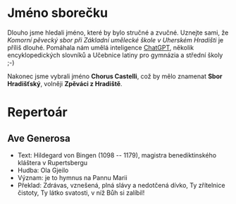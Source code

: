 # Jméno sborečku

Dlouho jsme hledali jméno, které by bylo stručné a zvučné. 
Uznejte sami, že _Komorní pěvecký sbor při Základní umělecké škole v Uherském Hradišti_ je příliš dlouhé.
Pomáhala nám umělá inteligence [ChatGPT](chat_gpt.md), několik encyklopedických slovníků a Učebnice latiny pro gymnázia a střední školy ;-)

Nakonec jsme vybrali jméno **Chorus Castelli**, což by mělo znamenat **Sbor Hradišťský**, volněji **Zpěváci z Hradiště**.

# Repertoár

## Ave Generosa

* Text: Hildegard von Bingen (1098 -- 1179), magistra benediktinského kláštera v Rupertsbergu
* Hudba: Ola Gjeilo
* Význam: je to hymnus na Pannu Marii
* Překlad: Zdrávas, vznešená, plná slávy a nedotčená dívko, Ty zřítelnice čistoty, Ty látko svatosti, v níž Bůh si zalíbil!


